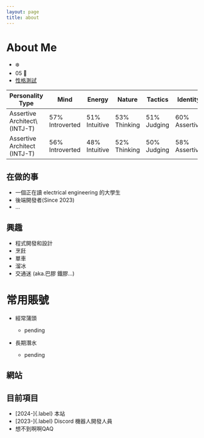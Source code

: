 ```yaml
---
layout: page
title: about
---
```


# About Me
- ❄️
- 05 🐔
- [性格測試](https://www.16personalities.com/intj-personality?utm_source=results-turbulent-architect&utm_medium=email&utm_campaign=en&utm_content=view-results)

| Personality Type         | Mind           | Energy       | Nature      | Tactics     | Identity    | Test Date   |
|--------------------------|----------------|--------------|-------------|-------------|-------------|-------------|
| Assertive Architect\ (INTJ-T) | 57% <br>Introverted | 51% <br>Intuitive | 53% <br>Thinking | 51% <br>Judging  | 60% <br>Assertive | 2024-11-03  |
| Assertive Architect <br>(INTJ-T) | 56% <br>Introverted | 48% <br>Intuitive | 52% <br>Thinking | 50% <br>Judging  | 58% <br>Assertive | 2022-05-07  |







## 在做的事
- 一個正在讀 electrical engineering 的大學生
- 後端開發者(Since 2023)
- ...

## 興趣
- 程式開發和設計
- 烹飪
- 單車
- 溜冰
- 交通迷 (aka.巴膠 鐵膠...)

# 常用賬號
- 經常蒲頭
  - pending

- 長期潛水
  - pending


## 網站

## 目前項目
- [2024-]{.label} 本站
- [2023-]{.label} Discord 機器人開發人員
- 想不到啊啊QAQ
